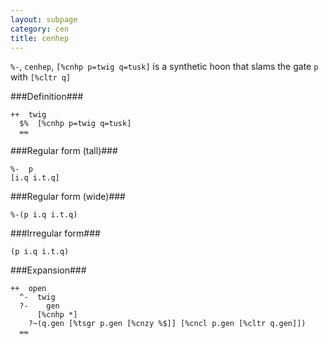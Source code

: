 ```yaml
---
layout: subpage
category: cen
title: cenhep
---
```


`%-`, `cenhep`, `[%cnhp p=twig q=tusk]` is a synthetic hoon that
slams the gate `p` with `[%cltr q]`

###Definition###

    ++  twig  
      $%  [%cnhp p=twig q=tusk]
      ==

###Regular form (tall)###
  
    %-  p
    [i.q i.t.q]

###Regular form (wide)###

    %-(p i.q i.t.q)

###Irregular form###

    (p i.q i.t.q)

###Expansion###
    
    ++  open
      ^-  twig
      ?-    gen
          [%cnhp *]
        ?~(q.gen [%tsgr p.gen [%cnzy %$]] [%cncl p.gen [%cltr q.gen]])
      ==
